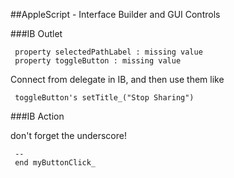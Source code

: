 
##AppleScript - Interface Builder and GUI Controls

###IB Outlet
```macos
 property selectedPathLabel : missing value
 property toggleButton : missing value
 ```
Connect from delegate in IB, and then use them like
```macos
 toggleButton's setTitle_("Stop Sharing")
 ```
###IB Action 

don't forget the underscore!
```macos
 --
 end myButtonClick_	
 ```


